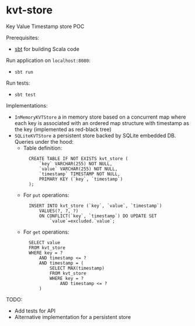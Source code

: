 # kvt-store
Key Value Timestamp store POC

Prerequisites:
- [sbt](https://www.scala-sbt.org/) for building Scala code

Run application on `localhost:8080`:
- `sbt run`

Run tests:
- `sbt test`

Implementations:
- `InMemoryKVTStore` a in memory store based on a concurrent map where each key is associated with an ordered map structure with timestamp as the key (implemented as red-black tree)
- `SQLiteKVTStore` a persistent store backed by SQLite embedded DB. Queries under the hood:
  - Table definition:
    ```sqlite
      CREATE TABLE IF NOT EXISTS kvt_store (
          `key` VARCHAR(255) NOT NULL,
          `value` VARCHAR(255) NOT NULL,
          `timestamp` TIMESTAMP NOT NULL,
          PRIMARY KEY (`key`, `timestamp`)
      );
    ```
  - For `put` operations:
    ```sqlite
      INSERT INTO kvt_store (`key`, `value`, `timestamp`)
          VALUES(?, ?, ?)
          ON CONFLICT(`key`, `timestamp`) DO UPDATE SET
              `value`=excluded.`value`;
    ```
  - For `get` operations:
    ```sqlite
      SELECT value
      FROM kvt_store
      WHERE key = ?
          AND timestamp <= ?
          AND timestamp = (
              SELECT MAX(timestamp)
              FROM kvt_store
              WHERE key = ?
                  AND timestamp <= ?
          )
    ```

TODO:
  - Add tests for API
  - Alternative implementation for a persistent store
